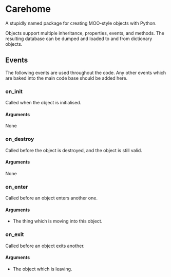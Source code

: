 # Carehome
A stupidly named package for creating MOO-style objects with Python.

Objects support multiple inheritance, properties, events, and methods. The resulting database can be dumped and loaded to and from dictionary objects.

## Events
The following events are used throughout the code. Any other events which are baked into the main code base should be added here.

### on_init
Called when the object is initialised.

#### Arguments
None

### on_destroy
Called before the object is destroyed, and the object is still valid.

#### Arguments
None

### on_enter
Called before an object enters another one.

#### Arguments

* The thing which is moving into this object.

### on_exit
Called before an object exits another.

#### Arguments

* The object which is leaving.
